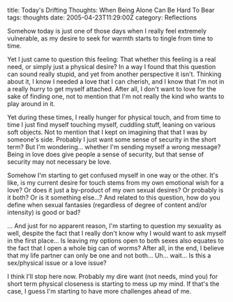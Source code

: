 title: Today's Drifting Thoughts: When Being Alone Can Be Hard To Bear
tags: thoughts
date: 2005-04-23T11:29:00Z
category: Reflections

Somehow today is just one of those days when I really feel extremely vulnerable, as my desire to seek for warmth starts to tingle from time to time.

Yet I just came to question this feeling: That whether this feeling is a real need, or simply just a physical desire? In a way I found that this question can sound really stupid, and yet from another perspective it isn't. Thinking about it, I know I needed a love that I can cherish, and I know that I'm not in a really hurry to get myself attached. After all, I don't want to love for the sake of finding one, not to mention that I'm not really the kind who wants to play around in it.

Yet during these times, I really hunger for physical touch, and from time to time I just find myself touching myself, cuddling stuff, leaning on various soft objects. Not to mention that I kept on imagining that that I was by someone's side. Probably I just want some sense of security in the short term? But I'm wondering… whether I'm sending myself a wrong message? Being in love does give people a sense of security, but that sense of security may not necessary be love.

Somehow I'm starting to get confused myself in one way or the other. It's like, is my current desire for touch stems from my own emotional wish for a love? Or does it just a by-product of my own sexual desires? Or probably is it both? Or is it something else…? And related to this question, how do you define when sexual fantasies (regardless of degree of content and/or intensity) is good or bad?

… And just for no apparent reason, I'm starting to question my sexuality as well, despite the fact that I really don't know why I would want to ask myself in the first place… Is leaving my options open to both sexes also equates to the fact that I open a whole big can of worms? After all, in the end, I believe that my life partner can only be one and not both… Uh… wait… Is this a sex/physical issue or a love issue?

I think I'll stop here now. Probably my dire want (not needs, mind you) for short term physical closeness is starting to mess up my mind. If that's the case, I guess I'm starting to have more challenges ahead of me.
